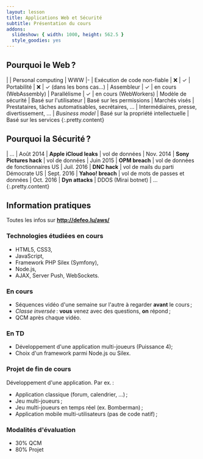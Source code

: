 ```yaml
---
layout: lesson
title: Applications Web et Sécurité
subtitle: Présentation du cours
addons:
  slideshow: { width: 1000, height: 562.5 }
  style_goodies: yes
---
```


<section>

## Pourquoi le Web ?

| | Personal computing | WWW
|-
| Exécution de code non-fiable  | ❌ | ✓
| Portabilité | ❌ | ✓ (dans les bons cas...)
| Assembleur | ✓ | en cours (WebAssembly)
| Parallélisme | ✓ | en cours (WebWorkers)
| Modèle de sécurité | Basé sur l'utilisateur | Basé sur les permissions
| Marchés visés | Prestataires, tâches automatisables, secrétaires, ... | Intermédiaires, presse, divertissement, ...
| *Business model* | Basé sur la propriété intellectuelle | Basé sur les services
{:.pretty.content}

</section>
<section>

## Pourquoi la Sécurité ?

| ...
| Août 2014 | **Apple iCloud leaks** | vol de données
| Nov. 2014 | **Sony Pictures hack** | vol de données
| Juin 2015 | **OPM breach** | vol de données de fonctionnaires US
| Juil. 2016 | **DNC hack** | vol de mails du parti Démocrate US
| Sept. 2016 | **Yahoo! breach** | vol de mots de passes et données
| Oct. 2016 | **Dyn attacks** | DDOS (Mirai botnet)
| ...
{:.pretty.content}

</section>
<section>

## Information pratiques

Toutes les infos sur **<http://defeo.lu/aws/>**

### Technologies étudiées en cours

- HTML5, CSS3,
- JavaScript,
- Framework PHP Silex (Symfony),
- Node.js,
- AJAX, Server Push, WebSockets.

### En cours

- Séquences vidéo d'une semaine sur l'autre à regarder **avant** le
  cours ;
- *Classe inversée* : **vous** venez avec des questions, **on** répond ;
- QCM après chaque vidéo.

</section>
<section>

### En TD

- Développement d'une application multi-joueurs (Puissance 4);
- Choix d'un framework parmi Node.js ou Silex.

### Projet de fin de cours

Développement d'une application. Par ex. :

- Application classique (forum, calendrier, ...) ;
- Jeu multi-joueurs ;
- Jeu multi-joueurs en temps réel (ex. Bomberman) ;
- Application mobile multi-utilisateurs (pas de code natif) ;

### Modalités d'évaluation

- 30% QCM
- 80% Projet

</section>
